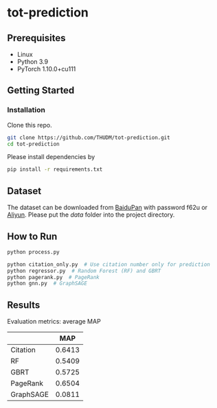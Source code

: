 # tot-prediction

## Prerequisites
- Linux
- Python 3.9
- PyTorch 1.10.0+cu111


## Getting Started

### Installation

Clone this repo.

```bash
git clone https://github.com/THUDM/tot-prediction.git
cd tot-prediction
```

Please install dependencies by

```bash
pip install -r requirements.txt
```

## Dataset
The dataset can be downloaded from [BaiduPan](https://pan.baidu.com/s/1ixgOizcJCBwNF_wNNQsvkQ?pwd=f62u) with password f62u or [Aliyun](https://open-data-set.oss-cn-beijing.aliyuncs.com/oag-benchmark/influence-prediction/paper-tot-prediction/data.zip).
Please put the _data_ folder into the project directory.

## How to Run
```bash
python process.py

python citation_only.py  # Use citation number only for prediction
python regressor.py  # Random Forest (RF) and GBRT
python pagerank.py  # PageRank
python gnn.py  # GraphSAGE
```

## Results
Evaluation metrics: average MAP

|       | MAP   |
|-------|-------|
| Citation  | 0.6413 |
| RF | 0.5409 |
| GBRT  | 0.5725 |
| PageRank      |  0.6504     |
| GraphSAGE      |   0.0811     |
